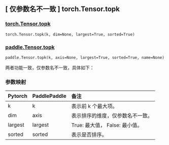 ## [ 仅参数名不一致 ] torch.Tensor.topk

### [torch.Tensor.topk](https://pytorch.org/docs/stable/generated/torch.Tensor.topk.html#torch.Tensor.topk)

```
torch.Tensor.topk(k, dim=None, largest=True, sorted=True)
```

### [paddle.Tensor.topk](https://www.paddlepaddle.org.cn/documentation/docs/zh/api/paddle/Tensor_cn.html#topk-k-axis-none-largest-true-sorted-true-name-none)

```
paddle.Tensor.topk(k, axis=None, largest=True, sorted=True, name=None)
```

两者功能一致，仅参数名不一致，具体如下：

### 参数映射

| Pytorch | PaddlePaddle | 备注                             |
| ------- | ------------ | :------------------------------- |
| k       | k            | 表示前 k 个最大项。              |
| dim     | axis         | 表示排序的维度，仅参数名不一致。 |
| largest | largest      | True: 最大值， False: 最小值。   |
| sorted  | sorted       | 表示是否排序。                   |
